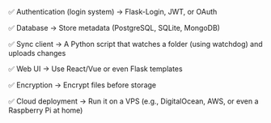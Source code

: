 ✅ Authentication (login system) → Flask-Login, JWT, or OAuth

✅ Database → Store metadata (PostgreSQL, SQLite, MongoDB)

✅ Sync client → A Python script that watches a folder (using watchdog) and uploads changes

✅ Web UI → Use React/Vue or even Flask templates

✅ Encryption → Encrypt files before storage

✅ Cloud deployment → Run it on a VPS (e.g., DigitalOcean, AWS, or even a Raspberry Pi at home)